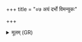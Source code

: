 +++
title = "०७ अयं दर्भो विमन्युकः"

+++
<details><summary>मूलम् (GR)</summary>

अयं दर्भो विमन्युकः  
स्वाय चारणाय च ।  
मन्योर् विमन्युको  
मन्युशमनो अस्तु ते ॥
</details>